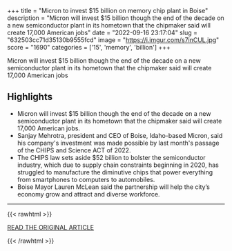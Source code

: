 +++
title = "Micron to invest $15 billion on memory chip plant in Boise"
description = "Micron will invest $15 billion though the end of the decade on a new semiconductor plant in its hometown that the chipmaker said will create 17,000 American jobs"
date = "2022-09-16 23:17:04"
slug = "632503cc71d35130b9555fcd"
image = "https://i.imgur.com/s7inCUL.jpg"
score = "1690"
categories = ['15', 'memory', 'billion']
+++

Micron will invest $15 billion though the end of the decade on a new semiconductor plant in its hometown that the chipmaker said will create 17,000 American jobs

## Highlights

- Micron will invest $15 billion though the end of the decade on a new semiconductor plant in its hometown that the chipmaker said will create 17,000 American jobs.
- Sanjay Mehrotra, president and CEO of Boise, Idaho-based Micron, said his company's investment was made possible by last month's passage of the CHIPS and Science ACT of 2022.
- The CHIPS law sets aside $52 billion to bolster the semiconductor industry, which due to supply chain constraints beginning in 2020, has struggled to manufacture the diminutive chips that power everything from smartphones to computers to automobiles.
- Boise Mayor Lauren McLean said the partnership will help the city’s economy grow and attract and diverse workforce.

---

{{< rawhtml >}}
  <p class="article-category">
    <a target="_blank" href="https://abcnews.go.com/Technology/wireStory/micron-invest-15-billion-memory-chip-plant-boise-89174374">READ THE ORIGINAL ARTICLE</a>
  </p>
{{< /rawhtml >}}
